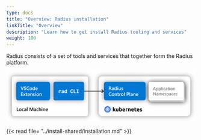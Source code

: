 ```yaml
---
type: docs
title: "Overview: Radius installation"
linkTitle: "Overview"
description: "Learn how to get install Radius tooling and services"
weight: 100
---
```


Radius consists of a set of tools and services that together form the Radius platform.

<img src="radius.png" alt="Diagram showing rad CLI and VSCode extension on local machine plus the Radius control plane on a Kubernetes cluster" width="600px" >

{{< read file= "../install-shared/installation.md" >}}